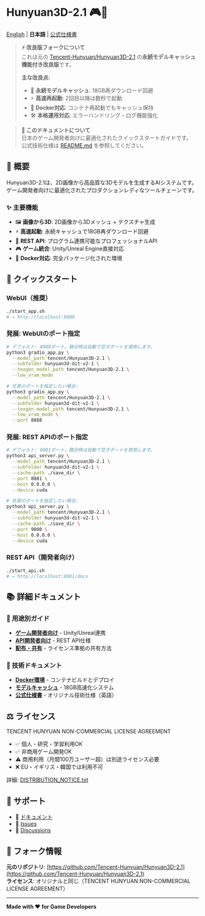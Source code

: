# Hunyuan3D-2.1 🎮🚀

[English](README_EN.md) | **日本語** | [公式仕様書](README.md)

> **⚡ 改良版フォークについて**  
> これは元の [Tencent-Hunyuan/Hunyuan3D-2.1](https://github.com/Tencent-Hunyuan/Hunyuan3D-2.1) の**永続モデルキャッシュ機能付き改良版**です。
> 
> **主な改良点:**
> - 🔄 **永続モデルキャッシュ**: 18GB再ダウンロード回避
> - ⚡ **高速再起動**: 2回目以降は数秒で起動
> - 💾 **Docker対応**: コンテナ再起動でもキャッシュ保持
> - 🛠️ **本格運用対応**: エラーハンドリング・ログ機能強化

> **📖 このドキュメントについて**  
> 日本のゲーム開発者向けに最適化されたクイックスタートガイドです。  
> 公式技術仕様は [README.md](README.md) を参照してください。

## 🌟 概要

Hunyuan3D-2.1は、2D画像から高品質な3Dモデルを生成するAIシステムです。ゲーム開発者向けに最適化されたプロダクションレディなツールチェーンです。

### ✨ 主要機能
- 🖼️ **画像から3D**: 2D画像から3Dメッシュ + テクスチャ生成
- ⚡ **高速起動**: 永続キャッシュで18GB再ダウンロード回避
- 🔗 **REST API**: プログラム連携可能なプロフェッショナルAPI
- 🎮 **ゲーム統合**: Unity/Unreal Engine直接対応
- 🐳 **Docker対応**: 完全パッケージ化された環境

## 🚀 クイックスタート

### WebUI（推奨）
```bash
./start_app.sh
# → http://localhost:8080
```

### 発展: WebUIのポート指定
```bash
# デフォルト: 8080ポート。競合時は自動で空きポートを使用します。
python3 gradio_app.py \
  --model_path tencent/Hunyuan3D-2.1 \
  --subfolder hunyuan3d-dit-v2-1 \
  --texgen_model_path tencent/Hunyuan3D-2.1 \
  --low_vram_mode

# 任意のポートを指定したい場合:
python3 gradio_app.py \
  --model_path tencent/Hunyuan3D-2.1 \
  --subfolder hunyuan3d-dit-v2-1 \
  --texgen_model_path tencent/Hunyuan3D-2.1 \
  --low_vram_mode \
  --port 8888
```

### 発展: REST APIのポート指定
```bash
# デフォルト: 8081ポート。競合時は自動で空きポートを使用します。
python3 api_server.py \
  --model_path tencent/Hunyuan3D-2.1 \
  --subfolder hunyuan3d-dit-v2-1 \
  --cache-path ./save_dir \
  --port 8081 \
  --host 0.0.0.0 \
  --device cuda

# 任意のポートを指定したい場合:
python3 api_server.py \
  --model_path tencent/Hunyuan3D-2.1 \
  --subfolder hunyuan3d-dit-v2-1 \
  --cache-path ./save_dir \
  --port 9000 \
  --host 0.0.0.0 \
  --device cuda
```

### REST API（開発者向け）
```bash
./start_api.sh
# → http://localhost:8081/docs
```

## 📚 詳細ドキュメント

### 🎯 用途別ガイド
- **[ゲーム開発者向け](docs/ja/game-development.md)** - Unity/Unreal連携
- **[API開発者向け](docs/ja/api-reference.md)** - REST API仕様
- **[配布・共有](docs/ja/distribution.md)** - ライセンス準拠の共有方法

### 🔧 技術ドキュメント
- **[Docker環境](docs/ja/docker-setup.md)** - コンテナビルドとデプロイ
- **[モデルキャッシュ](MODEL_CACHE_README.md)** - 18GB高速化システム
- **[公式仕様書](README.md)** - オリジナル技術仕様（英語）

## ⚖️ ライセンス

TENCENT HUNYUAN NON-COMMERCIAL LICENSE AGREEMENT

- ✅ 個人・研究・学習利用OK
- ✅ 非商用ゲーム開発OK
- ⚠️ 商用利用（月間100万ユーザー超）は別途ライセンス必要
- ❌ EU・イギリス・韓国では利用不可

詳細: [DISTRIBUTION_NOTICE.txt](DISTRIBUTION_NOTICE.txt)

## 🤝 サポート

- 📖 [ドキュメント](docs/ja/)
- 🐛 [Issues](https://github.com/Tencent-Hunyuan/Hunyuan3D-2.1/issues)
- 💬 [Discussions](https://github.com/Tencent-Hunyuan/Hunyuan3D-2.1/discussions)

## 📁 フォーク情報

**元のリポジトリ**: [https://github.com/Tencent-Hunyuan/Hunyuan3D-2.1](https://github.com/Tencent-Hunyuan/Hunyuan3D-2.1)  
**ライセンス**: オリジナルと同じ（TENCENT HUNYUAN NON-COMMERCIAL LICENSE AGREEMENT）

---

**Made with ❤️ for Game Developers**
